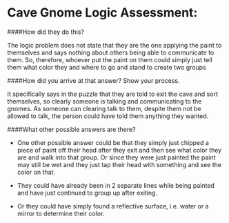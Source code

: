 Cave Gnome Logic Assessment:
=====

####How did they do this?

The logic problem does not state that they are the one applying the paint to themselves and says nothing about others being able to communicate to them. So, therefore, whoever put the paint on them could simply just tell them what color they and where to go and stand to create two groups

####How did you arrive at that answer? Show your process.

It specifically says in the puzzle that they are told to exit the cave and sort themselves, so clearly someone is talking and communicating to the gnomes. As someone can clearing talk to them, despite them not be allowed to talk, the person could have told them anything they wanted.

####What other possible answers are there?

* One other possible answer could be that they simply just chipped a piece of paint off their head after they exit and then see what color they are and walk into that group. Or since they were just painted the paint may still be wet and they just tap their head with something and see the color on that.

* They could have already been in 2 separate lines while being painted and have just continued to group up after exiting.

* Or they could have simply found a reflective surface, i.e. water or a mirror to determine their color.

